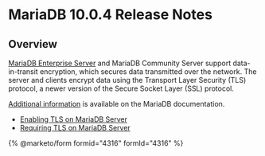 # MariaDB 10.0.4 Release Notes

## Overview

[MariaDB Enterprise Server](https://app.gitbook.com/s/rBEU9juWLfTDcdwF3Q14/mariadb-columnstore/architecture/columnstore-architectural-overview#mariadb-enterprise-server) and MariaDB Community Server support data-in-transit encryption, which secures data transmitted over the network. The server and clients encrypt data using the Transport Layer Security (TLS) protocol, a newer version of the Secure Socket Layer (SSL) protocol.

[Additional information](https://app.gitbook.com/s/SsmexDFPv2xG2OTyO5yV/security/securing-mariadb/encryption/data-in-transit-encryption) is available on the MariaDB documentation.

* [Enabling TLS on MariaDB Server](https://app.gitbook.com/s/SsmexDFPv2xG2OTyO5yV/security/securing-mariadb/encryption/data-in-transit-encryption/data-in-transit-encryption-enabling-tls-on-mariadb-server)
* [Requiring TLS on MariaDB Server](https://app.gitbook.com/s/SsmexDFPv2xG2OTyO5yV/security/securing-mariadb/encryption/data-in-transit-encryption/data-in-transit-encryption-requiring-tls-on-mariadb-server)

{% @marketo/form formid="4316" formId="4316" %}
